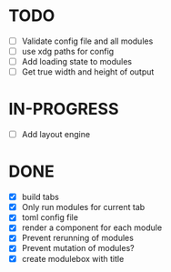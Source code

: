 # TODO

- [ ] Validate config file and all modules
- [ ] use xdg paths for config
- [ ] Add loading state to modules
- [ ] Get true width and height of output

# IN-PROGRESS

- [ ] Add layout engine

# DONE

- [x] build tabs
- [x] Only run modules for current tab
- [x] toml config file
- [x] render a component for each module
- [x] Prevent rerunning of modules
- [x] Prevent mutation of modules?
- [x] create modulebox with title
